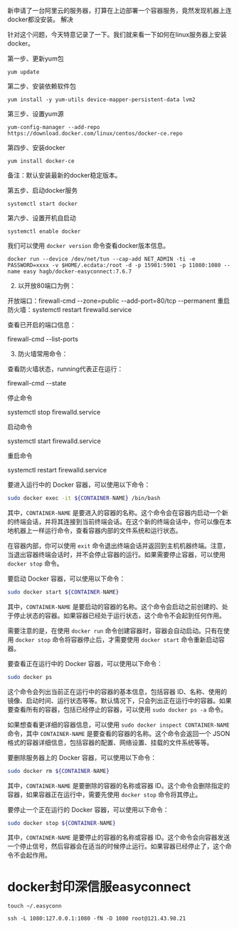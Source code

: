 新申请了一台阿里云的服务器，打算在上边部署一个容器服务，竟然发现机器上连docker都没安装。
解决

针对这个问题，今天特意记录了一下。我们就来看一下如何在linux服务器上安装docker。

第一步、更新yum包

```
yum update
```


第二步、安装依赖软件包

```
yum install -y yum-utils device-mapper-persistent-data lvm2
```

第三步、设置yum源

```
yum-config-manager --add-repo https://download.docker.com/linux/centos/docker-ce.repo
```

第四步、安装docker

```
yum install docker-ce 
```

备注：默认安装最新的docker稳定版本。

第五步、启动docker服务

```
systemctl start docker
```

第六步、设置开机自启动

```
systemctl enable docker 
```

我们可以使用 `docker version` 命令查看docker版本信息。






```
docker run --device /dev/net/tun --cap-add NET_ADMIN -ti -e PASSWORD=xxxx -v $HOME/.ecdata:/root -d -p 15901:5901 -p 11080:1080 --name easy hagb/docker-easyconnect:7.6.7
```

2. 以开放80端口为例：

开放端口：firewall-cmd --zone=public --add-port=80/tcp --permanent
重启防火墙：systemctl restart firewalld.service

查看已开启的端口信息：

firewall-cmd --list-ports

3. 防火墙常用命令：

查看防火墙状态，running代表正在运行：

firewall-cmd --state

停止命令

systemctl stop firewalld.service

启动命令

systemctl start firewalld.service

重启命令 

systemctl restart firewalld.service


要进入运行中的 Docker 容器，可以使用以下命令：

```bash
sudo docker exec -it ${CONTAINER-NAME} /bin/bash
```

其中，`CONTAINER-NAME` 是要进入的容器的名称。这个命令会在容器内启动一个新的终端会话，并将其连接到当前终端会话。在这个新的终端会话中，你可以像在本地机器上一样运行命令，查看容器内部的文件系统和运行状态。

在容器内部，你可以使用 `exit` 命令退出终端会话并返回到主机机器终端。注意，当退出容器终端会话时，并不会停止容器的运行。如果需要停止容器，可以使用 `docker stop` 命令。



要启动 Docker 容器，可以使用以下命令：

```bash
sudo docker start ${CONTAINER-NAME}
```

其中，`CONTAINER-NAME` 是要启动的容器的名称。这个命令会启动之前创建的、处于停止状态的容器。如果容器已经处于运行状态，这个命令不会起到任何作用。

需要注意的是，在使用 `docker run` 命令创建容器时，容器会自动启动。只有在使用 `docker stop` 命令将容器停止后，才需要使用 `docker start` 命令重新启动容器。





要查看正在运行中的 Docker 容器，可以使用以下命令：

```bash
sudo docker ps
```

这个命令会列出当前正在运行中的容器的基本信息，包括容器 ID、名称、使用的镜像、启动时间、运行状态等等。默认情况下，只会列出正在运行中的容器。如果要查看所有的容器，包括已经停止的容器，可以使用 `sudo docker ps -a` 命令。

如果想查看更详细的容器信息，可以使用 `sudo docker inspect CONTAINER-NAME` 命令，其中 `CONTAINER-NAME` 是要查看的容器的名称。这个命令会返回一个 JSON 格式的容器详细信息，包括容器的配置、网络设置、挂载的文件系统等等。





要删除服务器上的 Docker 容器，可以使用以下命令：

```bash
sudo docker rm ${CONTAINER-NAME}
```

其中，`CONTAINER-NAME` 是要删除的容器的名称或容器 ID。这个命令会删除指定的容器，如果容器正在运行中，需要先使用 `docker stop` 命令将其停止。



要停止一个正在运行的 Docker 容器，可以使用以下命令：

```bash
sudo docker stop ${CONTAINER-NAME}
```

其中，`CONTAINER-NAME` 是要停止的容器的名称或容器 ID。这个命令会向容器发送一个停止信号，然后容器会在适当的时候停止运行。如果容器已经停止了，这个命令不会起作用。





# docker封印深信服easyconnect

```
touch ~/.easyconn
```

```
ssh -L 1080:127.0.0.1:1080 -fN -D 1080 root@121.43.98.21
```

